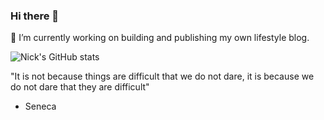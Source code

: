 ### Hi there 👋

 🔭 I’m currently working on building and publishing my own lifestyle blog.

![Nick's GitHub stats](https://github-readme-stats.vercel.app/api?username=NDC95&show_icons=true&theme=blueberry)

"It is not because things are difficult that we do not dare, it is because we do not dare that they are difficult"
- Seneca
